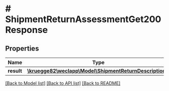 # # ShipmentReturnAssessmentGet200Response

## Properties

Name | Type | Description | Notes
------------ | ------------- | ------------- | -------------
**result** | [**\kruegge82\weclapp\Model\ShipmentReturnDescription[]**](ShipmentReturnDescription.md) |  | [optional]

[[Back to Model list]](../../README.md#models) [[Back to API list]](../../README.md#endpoints) [[Back to README]](../../README.md)
